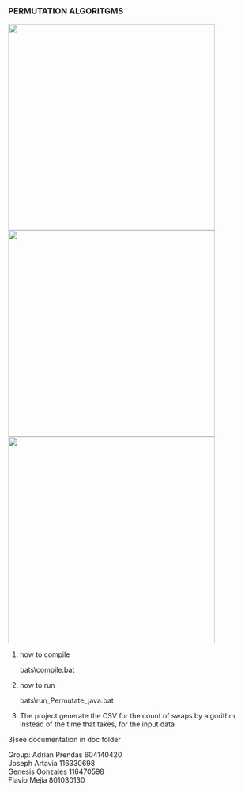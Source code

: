 
### PERMUTATION ALGORITGMS ###

<img src="https://user-images.githubusercontent.com/20632410/54884114-b431ba80-4e32-11e9-8250-b85a5918038b.gif" width="418">

<img src="https://user-images.githubusercontent.com/20632410/54884128-cf9cc580-4e32-11e9-8e2c-e8d2f8484c26.gif" width="418">

<img src="https://user-images.githubusercontent.com/20632410/54884155-3326f300-4e33-11e9-9cbe-bd88624c11a0.gif" width="418">


1) how to compile

	bats\compile.bat

2) how to run

	bats\run_Permutate_java.bat


2) The project generate the CSV for the count of swaps by algorithm, instead of the time that takes, for the input data

3)see documentation in doc folder


Group:
	Adrian Prendas 604140420 <br>
	Joseph Artavia 116330698 <br>
	Genesis Gonzales 116470598 <br>
	Flavio Mejia 801030130 <br>
